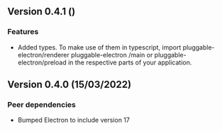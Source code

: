 ## Version 0.4.1 ()
### Features
* Added types. To make use of them in typescript, import pluggable-electron/renderer pluggable-electron /main or pluggable-electron/preload in the respective parts of your application.

## Version 0.4.0 (15/03/2022)
### Peer dependencies
* Bumped Electron to include version 17